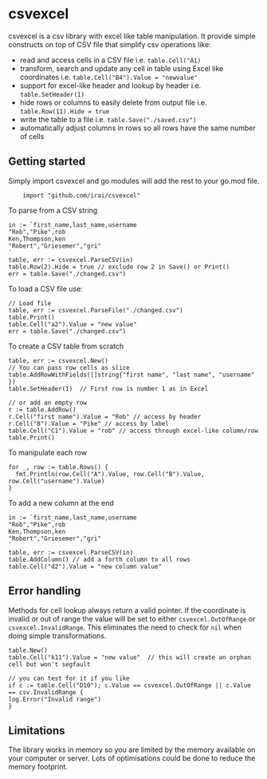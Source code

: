 
# csvexcel
csvexcel is a csv library with excel like table manipulation. It provide simple constructs on top of CSV file that 
simplify csv operations like:
- read and access cells in a CSV file i.e. `table.Cell("A1)`
- transform, search and update any cell in table using Excel like coordinates i.e. `table.Cell("B4").Value = "newvalue"`
- support for excel-like header and lookup by header i.e. `table.SetHeader(1)`
- hide rows or columns to easily delete from output file i.e. `table.Row(11).Hide = true`
- write the table to a file i.e. `table.Save("./saved.csv")`
- automatically adjust columns in rows so all rows have the same number of cells

## Getting started
Simply import csvexcel and go modules will add the rest to your go.mod file.
```golang
	import "github.com/irai/csvexcel"
```

To parse from a CSV string
```
in := `first_name,last_name,username
"Rob","Pike",rob
Ken,Thompson,ken
"Robert","Griesemer","gri"
`
table, err := csvexcel.ParseCSV(in)
table.Row(2).Hide = true // exclude row 2 in Save() or Print()
err = table.Save("./changed.csv")
```

To load a CSV file use:
```golang
// Load file
table, err := csvexcel.ParseFile("./changed.csv")
table.Print()
table.Cell("a2").Value = "new value"
err = table.Save("./changed.csv")
```

To create a CSV table from scratch
```
table, err := csvexcel.New()
// You can pass row cells as slice
table.AddRowWithFields([]string{"first name", "last name", "username" })
table.SetHeader(1)  // First row is number 1 as in Excel

// or add an empty row
r := table.AddRow()
r.Cell("first name").Value = "Rob" // access by header
r.Cell("B").Value = "Pike" // access by label
table.Cell("C1").Value = "rob" // access through excel-like column/row
table.Print()
```

To manipulate each row
```golang
for _, row := table.Rows() {
  fmt.Println(row.Cell("A").Value, row.Cell("B").Value, row.Cell("username").Value)
}
```

To add a new column at the end
```golang
in := `first_name,last_name,username
"Rob","Pike",rob
Ken,Thompson,ken
"Robert","Griesemer","gri"
`
table, err := csvexcel.ParseCSV(in)
table.AddColumn() // add a forth column to all rows
table.Cell("d2").Value = "new column value"
```

## Error handling
Methods for cell lookup always return a valid pointer. If the coordinate is invalid or out of range the 
value will be set to either `csvexcel.OutOfRange` or `csvexcel.InvalidRange`. This eliminates the need to check for `nil` when doing simple transformations. 

```golang
table.New()
table.Cell("k11").Value = "new value"  // this will create an orphan cell but won't segfault

// you can test for it if you like
if c := table.Cell("D10"); c.Value == csvexcel.OutOfRange || c.Value == csv.InvalidRange {
log.Error("Invalid range")
}
```

## Limitations
The library works in memory so you are limited by the memory available on your computer or server. Lots of optimisations could be done to reduce the memory footprint.
